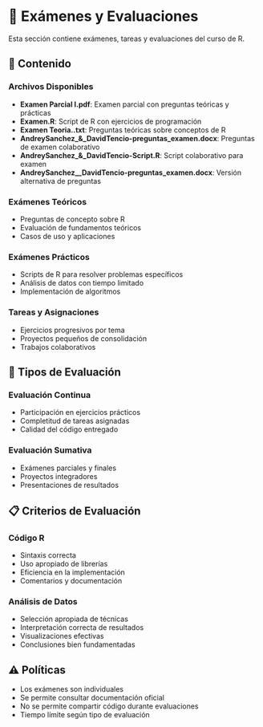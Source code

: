 # 📝 Exámenes y Evaluaciones

Esta sección contiene exámenes, tareas y evaluaciones del curso de R.

## 📁 Contenido

### Archivos Disponibles
- **Examen Parcial I.pdf**: Examen parcial con preguntas teóricas y prácticas
- **Examen.R**: Script de R con ejercicios de programación
- **Examen Teoria..txt**: Preguntas teóricas sobre conceptos de R
- **AndreySanchez_&_DavidTencio-preguntas_examen.docx**: Preguntas de examen colaborativo
- **AndreySanchez_&_DavidTencio-Script.R**: Script colaborativo para examen
- **AndreySanchez__DavidTencio-preguntas_examen.docx**: Versión alternativa de preguntas

### Exámenes Teóricos
- Preguntas de concepto sobre R
- Evaluación de fundamentos teóricos
- Casos de uso y aplicaciones

### Exámenes Prácticos
- Scripts de R para resolver problemas específicos
- Análisis de datos con tiempo limitado
- Implementación de algoritmos

### Tareas y Asignaciones
- Ejercicios progresivos por tema
- Proyectos pequeños de consolidación
- Trabajos colaborativos

## 🎯 Tipos de Evaluación

### Evaluación Continua
- Participación en ejercicios prácticos
- Completitud de tareas asignadas
- Calidad del código entregado

### Evaluación Sumativa
- Exámenes parciales y finales
- Proyectos integradores
- Presentaciones de resultados

## 📋 Criterios de Evaluación

### Código R
- Sintaxis correcta
- Uso apropiado de librerías
- Eficiencia en la implementación
- Comentarios y documentación

### Análisis de Datos
- Selección apropiada de técnicas
- Interpretación correcta de resultados
- Visualizaciones efectivas
- Conclusiones bien fundamentadas

## ⚠️ Políticas
- Los exámenes son individuales
- Se permite consultar documentación oficial
- No se permite compartir código durante evaluaciones
- Tiempo límite según tipo de evaluación

